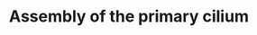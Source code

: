 ---
authors:
- ReactomeTeam
description: The primary cilium is one of two main types of cilia present on the surface
  of many eukaryotic cells (reviewed in Flieghauf et al, 2007). Unlike the motile
  cilia, which are generally present in large numbers on epithelial cells and are
  responsible for sensory function as well as wave-like beating motions, the primary
  cilium is a non-motile sensory organelle with roles in signaling and development
  and is present in a single copy at the apical surface of most quiescent cells (reviewed
  in Hsiao et al, 2012). Cilium biogenesis involves the anchoring of the basal body,
  a centriole-derived organelle, near the plasma membrane and the subsequent polymerization
  of the microtubule-based axoneme and extension of the plasma membrane (reviewed
  in Ishikawa and Marshall, 2011; Reiter et al, 2012). Although the ciliary membrane
  is continuous with the plasma membrane, the protein and lipid content of the cilium
  and the ciliary membrane are distinct from those of the bulk cytoplasm and plasma
  membrane (reviewed in Emmer et al, 2010; Rohatgi and Snell, 2010). This specialized
  compartment is established and maintained during cilium biogenesis by the formation
  of a ciliary transition zone, a proteinaceous structure that, with the transition
  fibres, anchors the basal body to the plasma membrane and acts as a ciliary pore
  to limit free diffusion from the cytosol to the cilium (reviewed in Nachury et al,
  2010; Reiter et al, 2012). Ciliary components are targeted from the secretory system
  to the ciliary base and subsequently transported to the ciliary tip, where extension
  of the axoneme occurs, by a motor-driven process called intraflagellar transport
  (IFT). Anterograde transport of cargo from the ciliary base to the tip of the cilium
  requires kinesin-2 type motors, while the dynein-2 motor is required for retrograde
  transport back to the ciliary base.  In addition, both anterograde and retrograde
  transport depend on the IFT complex, a multiprotein assembly consisting of two subcomplexes,
  IFT A and IFT B. The primary cilium is a dynamic structure that undergoes continuous
  steady-state turnover of tubulin at the tip; as a consequence, the IFT machinery
  is required for cilium maintenance as well as biogenesis (reviewed in Bhogaraju
  et al, 2013; Hsiao et al, 2012; Li et al, 2012; Taschner et al, 2012; Sung and Leroux,
  2013). The importance of the primary cilium in signaling and cell biology is highlighted
  by the wide range of defects and disorders, collectively known as ciliopathies,
  that arise as the result of mutations in genes encoding components of the ciliary
  machinery (reviewed in Goetz and Anderson, 2010; Madhivanan and Aguilar, 2014).  View
  original pathway at:[http://www.reactome.org/PathwayBrowser/#DIAGRAM=5617833 Reactome].
last-edited: 2016-07-11
organisms:
- Homo sapiens
redirect_from:
- /index.php/Pathway:WP3498
- /instance/WP3498
schema-jsonld:
- '@context': https://schema.org/
  '@id': https://wikipathways.github.io/pathways/WP3498.html
  '@type': Dataset
  creator:
    '@type': Organization
    name: WikiPathways
  description: The primary cilium is one of two main types of cilia present on the
    surface of many eukaryotic cells (reviewed in Flieghauf et al, 2007). Unlike the
    motile cilia, which are generally present in large numbers on epithelial cells
    and are responsible for sensory function as well as wave-like beating motions,
    the primary cilium is a non-motile sensory organelle with roles in signaling and
    development and is present in a single copy at the apical surface of most quiescent
    cells (reviewed in Hsiao et al, 2012). Cilium biogenesis involves the anchoring
    of the basal body, a centriole-derived organelle, near the plasma membrane and
    the subsequent polymerization of the microtubule-based axoneme and extension of
    the plasma membrane (reviewed in Ishikawa and Marshall, 2011; Reiter et al, 2012).
    Although the ciliary membrane is continuous with the plasma membrane, the protein
    and lipid content of the cilium and the ciliary membrane are distinct from those
    of the bulk cytoplasm and plasma membrane (reviewed in Emmer et al, 2010; Rohatgi
    and Snell, 2010). This specialized compartment is established and maintained during
    cilium biogenesis by the formation of a ciliary transition zone, a proteinaceous
    structure that, with the transition fibres, anchors the basal body to the plasma
    membrane and acts as a ciliary pore to limit free diffusion from the cytosol to
    the cilium (reviewed in Nachury et al, 2010; Reiter et al, 2012). Ciliary components
    are targeted from the secretory system to the ciliary base and subsequently transported
    to the ciliary tip, where extension of the axoneme occurs, by a motor-driven process
    called intraflagellar transport (IFT). Anterograde transport of cargo from the
    ciliary base to the tip of the cilium requires kinesin-2 type motors, while the
    dynein-2 motor is required for retrograde transport back to the ciliary base.  In
    addition, both anterograde and retrograde transport depend on the IFT complex,
    a multiprotein assembly consisting of two subcomplexes, IFT A and IFT B. The primary
    cilium is a dynamic structure that undergoes continuous steady-state turnover
    of tubulin at the tip; as a consequence, the IFT machinery is required for cilium
    maintenance as well as biogenesis (reviewed in Bhogaraju et al, 2013; Hsiao et
    al, 2012; Li et al, 2012; Taschner et al, 2012; Sung and Leroux, 2013). The importance
    of the primary cilium in signaling and cell biology is highlighted by the wide
    range of defects and disorders, collectively known as ciliopathies, that arise
    as the result of mutations in genes encoding components of the ciliary machinery
    (reviewed in Goetz and Anderson, 2010; Madhivanan and Aguilar, 2014).  View original
    pathway at:[http://www.reactome.org/PathwayBrowser/#DIAGRAM=5617833 Reactome].
  keywords:
  - 'BBS12 '
  - 'SCLT1 '
  - 'dimer:'
  - ARL3:GDP
  - 'RAB11A '
  - ARL3:GTP:UNC119B:myristoylated ciliary cargo
  - IFT172
  - 'IFT20 '
  - INPP5E
  - complex:RAB8A:GTP:RAB3IP:RAB11:GTP:RAB11FIP3 dimer:ASAP1 dimer:VxPx-containing
    ciliary membrane proteins
  - 'DCTN1-2 '
  - 'MCHR1 '
  - 'CCP110 '
  - RP2:ARL3:GTP:UNC119B
  - IFT81
  - IFT A
  - microtubule
  - 'CEP76 '
  - ARL3:GTP
  - 'SSNA1 '
  - TTC21B
  - ARF4:GTP
  - 'CDK1 '
  - 'CNGB1 '
  - 'CCT5 '
  - basal
  - 'DYNC1H1 '
  - 'RP2 '
  - BBS/CCT complex
  - 'IFT46 '
  - 'NPHP1 '
  - 'CEP192 '
  - 'HAUS8 '
  - RAB3IP:RAB8A:GDP
  - 'DCTN2 '
  - ARL13B:INPP5E
  - basal body
  - 'ALMS1 '
  - ciliary membrane
  - RAB11A:GTP:Golgi
  - 'MARK4 '
  - anterograde IFT
  - 'CEP290 '
  - BBS1
  - 'RAB8A '
  - 'CEP135 '
  - 'TMEM216 '
  - TRIP11
  - 'PCM1 '
  - 'IQCB1 '
  - ARL3:GTP:UNC119B
  - 'KIF17 '
  - 'CCT3 '
  - mother
  - ASAP1
  - ASAP1 dimer
  - WDR35
  - retrograde IFT
  - BBS5
  - 'DYNLRB1 '
  - 'ASAP1 '
  - IFT20
  - 'SFI1 '
  - 'PAFAH1B1 '
  - 'CEP164 '
  - RAB3IP:BBSome
  - SCLT1
  - 'CEP83 '
  - 'TCTN3 '
  - dimer:ASAP1
  - 'HSP90AA1 '
  - 'CEP97 '
  - 'NEK2 '
  - 'IFT140 '
  - PDE6D:INPP5E
  - 'EXOC3 '
  - FBF1
  - 'WDR35 '
  - complex
  - 'CEP162 '
  - 'MKS1 '
  - 'CSNK1E '
  - mother centriole
  - active dynein-2
  - Ac-CoA
  - 'IFT80 '
  - 'TTC30A '
  - 'TUBA4A '
  - 'BBS2 '
  - 'DYNLL2 '
  - 'PKD2 '
  - 'TUBA1A '
  - 'FBF1 '
  - 'GTP '
  - BBS4
  - 'ARF4 '
  - GBF1
  - exocyst complex
  - 'TCTEX1D1 '
  - 'TUBG1 '
  - 'DYNC2LI1 '
  - 'TCTE3 '
  - 'DYNC2H1 '
  - Pi
  - Tectonic-like
  - CEP83
  - 'CLASP1 '
  - 'CETN2 '
  - 'CNTRL '
  - 'EXOC7 '
  - 'BBS4 '
  - 'CCT4 '
  - zone proteins
  - CoA-SH
  - 'KIF24 '
  - proteins:RAB3IP:RAB11A:GTP:Golgi-derived vesicle
  - 'PRKAR2B '
  - ARF4:GDP
  - 'PDE6D '
  - 'DYNLL1 '
  - 'RABL5 '
  - 'HAUS7 '
  - 'EXOC8 '
  - IFT122
  - 'CENPJ '
  - 'IFT122 '
  - GDP
  - 'PPP2R1A '
  - IFT43
  - 'RAB11FIP3 '
  - IFT74
  - SEPT2
  - proteins
  - IFT80
  - KIF17 dimer
  - dimer:ARF4:GTP:VxPx-containing ciliary membrane proteins
  - 'BBS5 '
  - 'SMO '
  - RP2:ARL3:GTP:UNC119B(active)
  - ARL13B
  - 'MyrG2-CYS1 '
  - acetylated
  - 'TCTEX1D2 '
  - zone
  - 'TTC30B '
  - CEP164
  - KIF17 dimer:TNPO1
  - 'HSPB11 '
  - 'YWHAG '
  - 'TRAF3IP1 '
  - Centrosome:C2CD3:distal appendage proteins:TTBK2
  - LZTFL1
  - RAB8A:GTP:RAB3IP:RAB11A:GTP:RAB11FIP3 dimer:ASAP1 dimer:VxPx-containing ciliary
    membrane proteins
  - 'CKAP5 '
  - BBSome
  - 'RAB3IP '
  - RAB8A:GTP
  - 'SDCCAG8 '
  - 'PCNT '
  - centrosome:C2CD2:distal appendage proteins:TTBK2:MARK4
  - body:transition
  - 'HAUS4 '
  - IFT27
  - BBIP1
  - 'ODF2 '
  - 'LZTFL1 '
  - 'CNGA4 '
  - 'CCT2 '
  - 'EXOC5 '
  - ARF4:GTP:VxPx-containing ciliary membrane proteins
  - 'UNC119B '
  - 'ARL3 '
  - 'TTBK2 '
  - 'CSNK1D '
  - 'NEDD1 '
  - 'BBS9 '
  - 'FGFR1OP '
  - 'DCTN3 '
  - 'TUBB4B '
  - TTC26
  - 'CNGA2 '
  - ATAT
  - 'BBS7 '
  - 'TTC21B '
  - 'IFT43 '
  - CEP89
  - active kinesin-2
  - 'CCT8 '
  - 'KIF3B '
  - 'NDE1 '
  - UNC119B:myristoylated ciliary cargo
  - 'WDR34 '
  - RAB8A:GDP:RAB3IP:RAB11A:GTP:FIP3 dimer:ASAP1 dimer:VxPx-containing ciliary membrane
    proteins
  - 'KIF3C '
  - UNC119B
  - 'B9D2 '
  - RP2:ARL3:GDP:UNC119B
  - TRAF3IP1
  - 'PRKACA '
  - IFT B
  - 'IFT88 '
  - Kinesin-2 motors
  - 'TCTN2 '
  - 'HAUS6 '
  - 'RHO '
  - 'IFT81 '
  - 'AHI1 '
  - TTC8
  - 'BBS10 '
  - NPHP complex
  - 'MAPRE1 '
  - 'TMEM67 '
  - 'DYNLRB2 '
  - TNPO1
  - 'AKAP9 '
  - VxPx-containing
  - 'NINL '
  - 'SSTR3 '
  - 'TCP1 '
  - BBS7
  - 'CEP152 '
  - 'YWHAE '
  - 'ARL13B '
  - TTC30
  - 'IFT57 '
  - TTBK2
  - 'CDK5RAP2 '
  - 'KIFAP3 '
  - GTP
  - 'CEP72 '
  - RP2
  - HDAC6
  - CCP110
  - 'C2CD3 '
  - 'CC2D2A '
  - 'CLUAP '
  - dynein-2
  - 'WDR60 '
  - MARK4
  - C2CD3
  - 'PKD1 '
  - 'TCTN1 '
  - 'GDP '
  - RAB11FIP3 dimer
  - ARL6:GTP:BBSome:ciliary cargo
  - IFT B*
  - CLUAP
  - 'B9D1 '
  - WDR19
  - RAB8A:GDP
  - 'TRIP11 '
  - IFT52
  - ARL6:GTP
  - HSPB11
  - 'PLK1 '
  - 'BBIP1 '
  - 'CEP89 '
  - exocyst
  - 'Golgi-derived vesicle '
  - derived vesicle
  - 'MKKS '
  - RABL5
  - IFT57
  - 'HAUS2 '
  - trains
  - 'IFT52 '
  - 'CEP57 '
  - H2O
  - motors
  - 'PLK4 '
  - 'CEP41 '
  - 'CEP250 '
  - centriole:C2CD3
  - 'EXOC1 '
  - 'acetylated microtubule '
  - 'IFT27 '
  - CEP97
  - 'WDR19 '
  - BBSome ciliary cargo
  - 'KIF3A '
  - 'HAUS1 '
  - 'TNPO1 '
  - LZTFL1 oligomer
  - IFT20:TRIP11
  - myristoylated
  - RAB11A:GTP:RAB11FIP3
  - BBS2
  - 'OFD1 '
  - 'TTC26 '
  - 'HAUS5 '
  - 'NPHP4 '
  - BBS9
  - 'DYNC1I2 '
  - 'TUBB '
  - RAB11A:GTP
  - ciliary cargo
  - 'EXOC4 '
  - oligomer:BBSome
  - 'EXOC2 '
  - ARL13B:INPP5E:PDE6D
  - 'HAUS3 '
  - dimer:VxPx-containing ciliary membrane proteins
  - 'IFT74 '
  - IFT88
  - 'AZI1 '
  - 'CEP70 '
  - 'RPGRIP1L '
  - Centrosome:C2CD3:distal appendage proteins
  - PDE6D
  - RAB3IP:RAB11A:GTP:Golgi-derived vesicle
  - 'BBS1 '
  - RAB3IP
  - 'MyrG2-NPHP3 '
  - 'CEP78 '
  - 'INPP5E '
  - IFT140
  - 'EXOC6 '
  - 'CEP63 '
  - 'TTC8 '
  - ciliary proteins
  - 'ACTR1A '
  - 'TUBB4A '
  - 'IFT172 '
  - IFT46
  - 'ARL6 '
  license: CC0
  name: Assembly of the primary cilium
seo: CreativeWork
title: Assembly of the primary cilium
wpid: WP3498
---